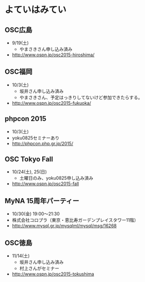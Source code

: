 # よていはみてい

## OSC広島

* 9/19(土)
  * やまさきさん申し込み済み
* http://www.ospn.jp/osc2015-hiroshima/


## OSC福岡

* 10/3(土)
  * 坂井さん申し込み済み
  * やまさきさん、予定はっきりしてないけど参加できたらする。
* http://www.ospn.jp/osc2015-fukuoka/


## phpcon 2015

* 10/3(土)
* yoku0825セミナーあり
* http://phpcon.php.gr.jp/2015/


## OSC Tokyo Fall

* 10/24(土), 25(日)
  * 土曜日のみ、yoku0825申し込み済み
* http://www.ospn.jp/osc2015-fall


## MyNA 15周年パーティー

* 10/30(金) 19:00～21:30
* 株式会社コロプラ（東京・恵比寿ガーデンプレイスタワー11階）
* http://www.mysql.gr.jp/mysqlml/mysql/msg/16268


## OSC徳島

* 11/14(土)
  * 坂井さん申し込み済み
  * 村上さんがセミナー
* http://www.ospn.jp/osc2015-tokushima
